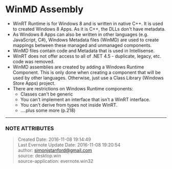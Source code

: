 # WinMD Assembly

  * WinRT Runtime is for Windows 8 and is written in native C++. It is used to created Windows 8 Apps. As it is C++, the DLLs don't have metadata.
  * As Windows 8 Apps can also be written in other languages (e.g. JavaScript, C#), Windows Metadata files (WinMD) are used to create mappings between these managed and unmanaged components.
  * WinMD files contain code and Metadata that is used in Intellisense.
  * WinRT does not offer access to all of .NET 4.5 - duplicate, legacy, etc. code was removed.
  * WinMD assemblies are created by adding a Windows Runtime Component. This is only done when creating a component that will be used by other languages. Otherwise, just use a Class Library (Windows Store Apps) project.
  * There are restrictions on Windows Runtime components: 
    * Classes can't be generic
    * You can't implement an interface that isn't a WinRT interface.
    * You can't derive from types not inside WinRT.
    * ....plus some more (p.218)


---
### NOTE ATTRIBUTES
>Created Date: 2016-11-08 19:14:49  
>Last Evernote Update Date: 2016-11-08 19:20:54  
>author: simonjstanford@gmail.com  
>source: desktop.win  
>source-application: evernote.win32  
<!--stackedit_data:
eyJoaXN0b3J5IjpbLTE5MDAzNTUzMDZdfQ==
-->